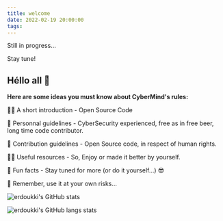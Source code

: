 ```yaml
---
title: welcome
date: 2022-02-19 20:00:00
tags:
---
```


Still in progress...

Stay tune!

## Héllo all 👋

**Here are some ideas you must know about CyberMind's rules:**

🙋‍♀️ A short introduction - Open Source Code

🌈 Personnal guidelines - CyberSecurity experienced, free as in free beer, long time code contributor.

🌈 Contribution guidelines - Open Source code, in respect of human rights.

👩‍💻 Useful resources - So, Enjoy or made it better by yourself.

🍿 Fun facts - Stay tuned for more (or do it yourself…) :sunglasses:

🧙 Remember, use it at your own risks… 

![erdoukki's GitHub stats](https://github-readme-stats.vercel.app/api?username=erdoukki&count_private=true&show_icons=true&theme=gotham)

![erdoukki's GitHub langs stats](https://github-readme-stats.vercel.app/api/top-langs?username=erdoukki&count_private=true&show_icons=true&theme=gotham)

